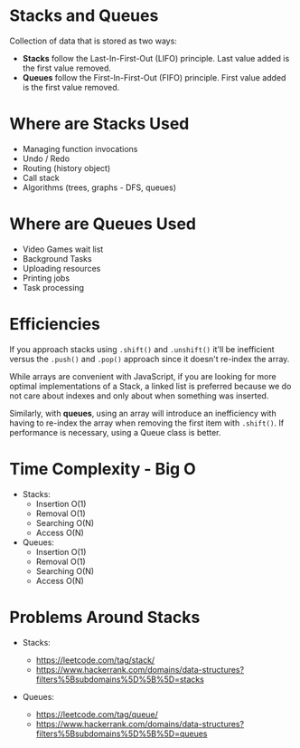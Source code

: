 # Stacks and Queues

Collection of data that is stored as two ways:

- **Stacks** follow the Last-In-First-Out (LIFO) principle. Last value added is the first value removed.
- **Queues** follow the First-In-First-Out (FIFO) principle. First value added is the first value removed.

# Where are Stacks Used

- Managing function invocations
- Undo / Redo
- Routing (history object)
- Call stack
- Algorithms (trees, graphs - DFS, queues)

# Where are Queues Used

- Video Games wait list
- Background Tasks
- Uploading resources
- Printing jobs
- Task processing

# Efficiencies

If you approach stacks using `.shift()` and `.unshift()` it'll be inefficient versus the `.push()` and `.pop()` approach since it doesn't re-index the array.

While arrays are convenient with JavaScript, if you are looking for more optimal implementations of a Stack, a linked list is preferred because we do not care about indexes and only about when something was inserted.

Similarly, with **queues**, using an array will introduce an inefficiency with having to re-index the array when removing the first item with `.shift()`. If performance is necessary, using a Queue class is better.

# Time Complexity - Big O

- Stacks:
  - Insertion O(1)
  - Removal O(1)
  - Searching O(N)
  - Access O(N)
- Queues:
  - Insertion O(1)
  - Removal O(1)
  - Searching O(N)
  - Access O(N)

# Problems Around Stacks

- Stacks:

  - https://leetcode.com/tag/stack/
  - https://www.hackerrank.com/domains/data-structures?filters%5Bsubdomains%5D%5B%5D=stacks

- Queues:

  - https://leetcode.com/tag/queue/
  - https://www.hackerrank.com/domains/data-structures?filters%5Bsubdomains%5D%5B%5D=queues
